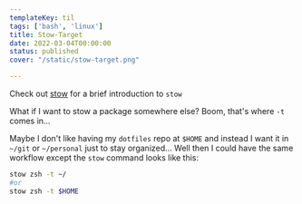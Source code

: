 ```yaml
---
templateKey: til
tags: ['bash', 'linux']
title: Stow-Target
date: 2022-03-04T00:00:00
status: published
cover: "/static/stow-target.png"

---
```


Check out [stow](/stow) for a brief introduction to `stow`

What if I want to stow a package somewhere else?
Boom, that's where `-t` comes in...

Maybe I don't like having my `dotfiles` repo at `$HOME` and instead I want it in `~/git` or `~/personal` just to stay organized...
Well then I could have the same workflow except the `stow` command looks like this:

```bash
stow zsh -t ~/
#or
stow zsh -t $HOME
```
